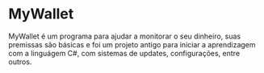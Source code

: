 # MyWallet
MyWallet é um programa para ajudar a monitorar o seu dinheiro, suas premissas são básicas e foi um projeto antigo para iniciar a aprendizagem com a linguágem C#, com sistemas de updates, configurações, entre outros.
